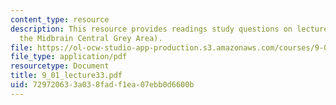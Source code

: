 ```yaml
---
content_type: resource
description: This resource provides readings study questions on lecture (Pain and
  the Midbrain Central Grey Area).
file: https://ol-ocw-studio-app-production.s3.amazonaws.com/courses/9-01-neuroscience-and-behavior-fall-2003/729720633a038fadf1ea07ebb0d6600b_9_01_lecture33.pdf
file_type: application/pdf
resourcetype: Document
title: 9_01_lecture33.pdf
uid: 72972063-3a03-8fad-f1ea-07ebb0d6600b
---
```


